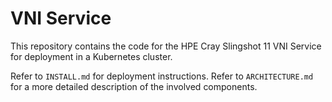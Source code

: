 # VNI Service

This repository contains the code for the HPE Cray Slingshot 11 VNI Service for deployment in a Kubernetes cluster.

Refer to `INSTALL.md` for deployment instructions.
Refer to `ARCHITECTURE.md` for a more detailed description of the involved components.
